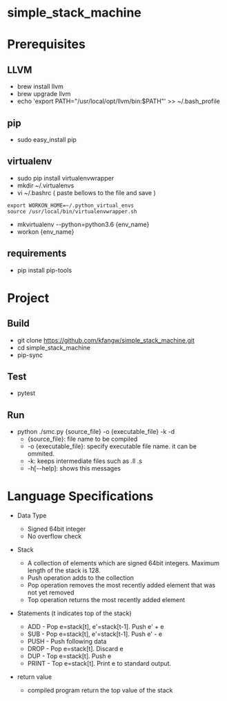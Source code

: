simple_stack_machine
============

# Prerequisites
## LLVM
* brew install llvm
* brew upgrade llvm
* echo 'export PATH="/usr/local/opt/llvm/bin:$PATH"' >> ~/.bash_profile

## pip
* sudo easy_install pip

## virtualenv
* sudo pip install virtualenvwrapper 
* mkdir ~/.virtualenvs
* vi ~/.bashrc ( paste bellows to the file and save )
```
export WORKON_HOME=~/.python_virtual_envs
source /usr/local/bin/virtualenvwrapper.sh
```
* mkvirtualenv --python=python3.6 {env_name}
* workon {env_name}

## requirements
* pip install pip-tools

# Project

## Build

* git clone https://github.com/kfangw/simple_stack_machine.git
* cd simple_stack_machine
* pip-sync

## Test

* pytest

## Run

* python ./smc.py {source_file} -o {executable_file} -k -d
    * {source_file}: file name to be compiled
    * -o {executable_file}: specify executable file name. it can be ommited.
    * -k: keeps intermediate files such as .ll .s
    * -h[--help]: shows this messages


# Language Specifications

* Data Type
   * Signed 64bit integer
   * No overflow check
* Stack
   * A collection of elements which are signed 64bit integers. Maximum length of the stack is 128.
   * Push operation adds to the collection
   * Pop operation removes the most recently added element that was not yet removed
   * Top operation returns the most recently added element
* Statements (t indicates top of the stack)
   * ADD - Pop e=stack[t], e'=stack[t-1]. Push e' + e
   * SUB - Pop e=stack[t], e'=stack[t-1]. Push e' - e
   * PUSH - Push following data
   * DROP - Pop e=stack[t]. Discard e
   * DUP - Top e=stack[t]. Push e
   * PRINT - Top e=stack[t]. Print e to standard output.
    
* return value
    * compiled program return the top value of the stack
